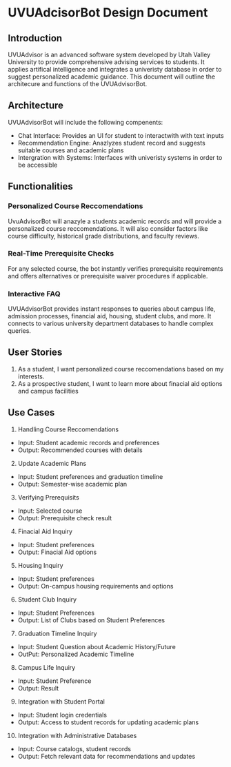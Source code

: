 # UVUAdcisorBot Design Document
## Introduction
 UVUAdvisor is an advanced software system developed by Utah Valley University to provide comprehensive advising services to students. It applies artifical intelligence and integrates a univeristy database in order to suggest personalized academic guidance. This document will outline the architecure and functions of the UVUAdvisorBot.

 ## Architecture
 UVUAdvisorBot will include the following compenents:
 - Chat Interface: Provides an UI for student to interactwith with text inputs
 - Recommendation Engine: Anazlyzes student record and suggests suitable courses and academic plans
 - Intergration with Systems: Interfaces with univeristy systems in order to be accessible



## Functionalities
### Personalized Course Reccomendations
UvuAdvisorBot will anazyle a students academic records and will provide a personalized course reccomendations. It will also consider factors like course difficulty, historical grade distributions, and faculty reviews. 

### Real-Time Prerequisite Checks
For any selected course, the bot instantly verifies prerequisite requirements and offers alternatives or prerequisite waiver procedures if applicable.

### Interactive FAQ
UVUAdvisorBot provides instant responses to queries about campus life, admission processes, financial aid, housing, student clubs, and more. It connects to various university department databases to handle complex queries.

## User Stories
1. As a student, I want personalized course reccomendations based on my interests.
2. As a prospective student, I want to learn more about finacial aid options and campus facilities

## Use Cases

1. Handling Course Reccomendations
- Input: Student academic records and preferences
- Output: Recommended courses with details

2. Update Academic Plans
- Input: Student preferences and graduation timeline
- Output: Semester-wise academic plan

3. Verifying Prerequisits
- Input: Selected course
- Output: Prerequisite check result

4. Finacial Aid Inquiry
- Input: Student preferences
- Output: Finacial Aid options

5. Housing Inquiry
- Input: Student preferences
- Output: On-campus housing requirements and options

6. Student Club Inquiry
- Input: Student Preferences
- Output: List of Clubs based on Student Preferences

7. Graduation Timeline Inquiry
- Input: Student Question about Academic History/Future
- OutPut: Personalized Academic Timeline

8. Campus Life Inquiry
- Input: Student Preference
- Output: Result 

9. Integration with Student Portal
- Input: Student login credentials
- Output: Access to student records for updating academic plans

10. Integration with Administrative Databases
- Input: Course catalogs, student records
- Output: Fetch relevant data for recommendations and updates






